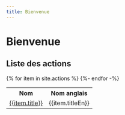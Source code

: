 ```yaml
---
title: Bienvenue
---
```

# Bienvenue

## Liste des actions

<table>
	<tr><th>Nom</th><th>Nom anglais</th></tr>
	{% for item in site.actions %}
	  <tr>
	  	<td><a href="{{ item.url | relative_url }}">{{item.title}}</a></td>
	  	<td>{{item.titleEn}}</td>
	  </tr>
	{%- endfor -%}
</table>